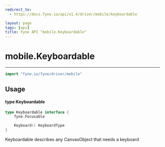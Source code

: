 ```yaml
---
redirect_to:
  - https://docs.fyne.io/api/v1.4/driver/mobile/keyboardable

layout: page
tags: [api]
title: Fyne API "mobile.Keyboardable"
---
```



# mobile.Keyboardable
---
```go
import "fyne.io/fyne/driver/mobile"
```

## Usage

#### type Keyboardable

```go
type Keyboardable interface {
	fyne.Focusable

	Keyboard() KeyboardType
}
```

Keyboardable describes any CanvasObject that needs a keyboard
